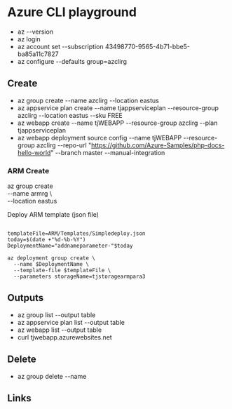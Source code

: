 # Azure CLI playground
* az --version   
* az login
* az account set --subscription 43498770-9565-4b71-bbe5-ba85a11c7827
* az configure --defaults group=azclirg



## Create 

* az group create --name azclirg --location eastus
* az appservice plan create --name tjappserviceplan --resource-group azclirg --location eastus --sku FREE
* az webapp create --name tjWEBAPP --resource-group azclirg --plan tjappserviceplan
* az webapp deployment source config --name tjWEBAPP --resource-group azclirg --repo-url "https://github.com/Azure-Samples/php-docs-hello-world" --branch master --manual-integration

### ARM Create 

az group create \
--name armrg \                        
  --location eastus     

Deploy ARM template (json file)

```

templateFile=ARM/Templates/Simpledeploy.json
today=$(date +"%d-%b-%Y")
DeploymentName="addnameparameter-"$today

az deployment group create \
  --name $DeploymentName \
  --template-file $templateFile \
  --parameters storageName=tjstoragearmpara3
```

## Outputs

* az group list --output table
* az appservice plan list --output table
* az webapp list --output table  
* curl tjwebapp.azurewebsites.net   


## Delete 

* az group delete --name 

## Links

